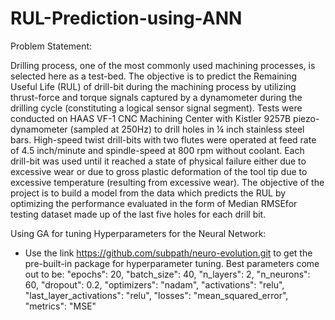 # RUL-Prediction-using-ANN
Problem Statement:

Drilling process, one of the most commonly used machining processes, is selected here as a test-bed. The objective is to predict the Remaining Useful Life (RUL) of drill-bit
during the machining process by utilizing thrust-force and torque signals captured by a dynamometer during the drilling cycle (constituting a logical sensor signal segment). Tests
were conducted on HAAS VF-1 CNC Machining Center with Kistler 9257B piezo-dynamometer (sampled at 250Hz) to drill holes in ¼ inch stainless steel bars. High-speed twist drill-bits
with two flutes were operated at feed rate of 4.5 inch/minute and spindle-speed at 800 rpm without coolant. Each drill-bit was used until it reached a state of physical failure
either due to excessive wear or due to gross plastic deformation of the tool tip due to excessive temperature (resulting from excessive wear).
The objective of the project is to build a model from the data which predicts the RUL by optimizing the performance evaluated in the form of Median RMSEfor testing dataset made up
of the last five holes for each drill bit.



Using GA for tuning Hyperparameters for the Neural Network:

- Use the link https://github.com/subpath/neuro-evolution.git to get the pre-built-in
package for hyperparameter tuning.
Best parameters come out to be:
"epochs": 20,
"batch_size": 40,
"n_layers": 2,
"n_neurons": 60,
"dropout": 0.2,
"optimizers": "nadam",
"activations": "relu",
"last_layer_activations": "relu",
"losses": "mean_squared_error",
"metrics": "MSE"
